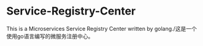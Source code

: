 # Service-Registry-Center
This is a Microservices Service Registry Center written by golang./这是一个使用go语言编写的微服务注册中心。

